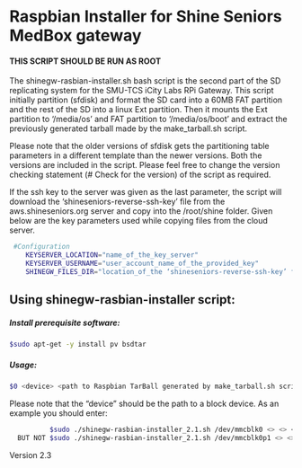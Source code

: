 # Raspbian Installer for Shine Seniors MedBox gateway

#### THIS SCRIPT SHOULD BE RUN AS ROOT												  
The shinegw-rasbian-installer.sh bash script is the second part of the SD replicating system for the SMU-TCS iCity Labs RPi Gateway. This script initially partition (sfdisk) and format  the SD card into a 60MB FAT partition and the rest of the SD into a linux Ext partition. Then it mounts the Ext partition to ‘/media/os’ and FAT partition to ‘/media/os/boot’ and extract the previously generated tarball made by the make_tarball.sh script. 	  
																				  
Please note that the older versions of sfdisk gets the partitioning table parameters in a different template than the newer versions. Both the versions are included in the script. Please feel free to change the version checking statement (# Check for the version) of the script as required. 				  
																				  
If the ssh key to the server was given as the last parameter, the script will download the ‘shineseniors-reverse-ssh-key’ file from the aws.shineseniors.org server and copy into the /root/shine folder. Given below are the key parameters used while copying files from the cloud server. 
```sh
 #Configuration																  
	KEYSERVER_LOCATION="name_of_the_key_server"									  
	KEYSERVER_USERNAME="user_account_name_of_the_provided_key"					  
	SHINEGW_FILES_DIR="location_of_the ‘shineseniors-reverse-ssh-key’ file"		  
```																		  
## Using shinegw-rasbian-installer script:										  
																				  
##### Install prerequisite software:	
```sh
$sudo apt-get -y install pv bsdtar 											  
```
##### Usage:
```sh
$0 <device> <path to Raspbian TarBall generated by make_tarball.sh script> <location to the shine seniors folder> <target node ID (integer)> [optional: key file to key-server]												  
```
Please note that the “device” should be the path to a block device. As an example
you should enter:
```sh
          $sudo ./shinegw-rasbian-installer_2.1.sh /dev/mmcblk0 <> <> <> ...     
  BUT NOT $sudo ./shinegw-rasbian-installer_2.1.sh /dev/mmcblk0p1 <> <> <> ...   
```																				  
																				  
 Version 2.3	
